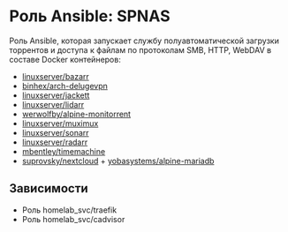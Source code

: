 # Роль Ansible: SPNAS

Роль Ansible, которая запускает службу полуавтоматической загрузки торрентов и доступа к файлам по протоколам SMB, HTTP, WebDAV в составе Docker контейнеров:

* [linuxserver/bazarr](https://hub.docker.com/r/linuxserver/bazarr)
* [binhex/arch-delugevpn](https://hub.docker.com/r/binhex/arch-delugevpn)
* [linuxserver/jackett](https://hub.docker.com/r/linuxserver/jackett)
* [linuxserver/lidarr](https://hub.docker.com/r/linuxserver/lidarr)
* [werwolfby/alpine-monitorrent](https://hub.docker.com/r/werwolfby/alpine-monitorrent)
* [linuxserver/muximux](https://hub.docker.com/r/linuxserver/muximux)
* [linuxserver/sonarr](https://hub.docker.com/r/linuxserver/sonarr)
* [linuxserver/radarr](https://hub.docker.com/r/linuxserver/radarr)
* [mbentley/timemachine](https://hub.docker.com/r/mbentley/timemachine)
* [suprovsky/nextcloud](https://hub.docker.com/r/suprovsky/nextcloud) + [yobasystems/alpine-mariadb](https://hub.docker.com/r/yobasystems/alpine-mariadb)

## Зависимости

* Роль homelab_svc/traefik
* Роль homelab_svc/cadvisor
